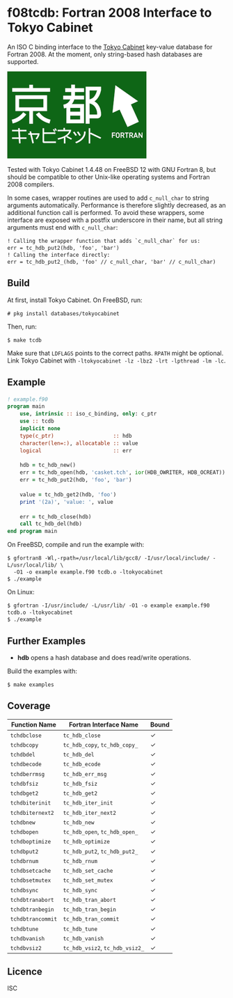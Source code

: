 # f08tcdb: Fortran 2008 Interface to Tokyo Cabinet
An ISO C binding interface to the
[Tokyo Cabinet](https://fallabs.com/tokyocabinet/) key-value database for Fortran
2008. At the moment, only string-based hash databases are supported.

![Tokyo Cabinet](logo.png)

Tested with Tokyo Cabinet 1.4.48 on FreeBSD 12 with GNU Fortran 8, but should be
compatible to other Unix-like operating systems and Fortran 2008 compilers.

In some cases, wrapper routines are used to add `c_null_char` to string
arguments automatically. Performance is therefore slightly decreased, as an
additional function call is performed. To avoid these wrappers, some interface
are exposed with a postfix underscore in their name, but all string arguments
must end with `c_null_char`:

```
! Calling the wrapper function that adds `c_null_char` for us:
err = tc_hdb_put2(hdb, 'foo', 'bar')
! Calling the interface directly:
err = tc_hdb_put2_(hdb, 'foo' // c_null_char, 'bar' // c_null_char)
```

## Build
At first, install Tokyo Cabinet. On FreeBSD, run:

```
# pkg install databases/tokyocabinet
```

Then, run:

```
$ make tcdb
```

Make sure that `LDFLAGS` points to the correct paths. `RPATH` might be
optional. Link Tokyo Cabinet with `-ltokyocabinet -lz -lbz2 -lrt -lpthread -lm
-lc`.

## Example

```fortran
! example.f90
program main
    use, intrinsic :: iso_c_binding, only: c_ptr
    use :: tcdb
    implicit none
    type(c_ptr)                   :: hdb
    character(len=:), allocatable :: value
    logical                       :: err

    hdb = tc_hdb_new()
    err = tc_hdb_open(hdb, 'casket.tch', ior(HDB_OWRITER, HDB_OCREAT))
    err = tc_hdb_put2(hdb, 'foo', 'bar')

    value = tc_hdb_get2(hdb, 'foo')
    print '(2a)', 'value: ', value

    err = tc_hdb_close(hdb)
    call tc_hdb_del(hdb)
end program main
```

On FreeBSD, compile and run the example with:

```
$ gfortran8 -Wl,-rpath=/usr/local/lib/gcc8/ -I/usr/local/include/ -L/usr/local/lib/ \
  -O1 -o example example.f90 tcdb.o -ltokyocabinet
$ ./example
```

On Linux:

```
$ gfortran -I/usr/include/ -L/usr/lib/ -O1 -o example example.f90 tcdb.o -ltokyocabinet
$ ./example
```

## Further Examples

* **hdb** opens a hash database and does read/write operations.

Build the examples with:

```
$ make examples
```

## Coverage

| Function Name     | Fortran Interface Name          | Bound |
|-------------------|---------------------------------|-------|
| `tchdbclose`      | `tc_hdb_close`                  |   ✓   |
| `tchdbcopy`       | `tc_hdb_copy`, `tc_hdb_copy_`   |   ✓   |
| `tchdbdel`        | `tc_hdb_del`                    |   ✓   |
| `tchdbecode`      | `tc_hdb_ecode`                  |   ✓   |
| `tchdberrmsg`     | `tc_hdb_err_msg`                |   ✓   |
| `tchdbfsiz`       | `tc_hdb_fsiz`                   |   ✓   |
| `tchdbget2`       | `tc_hdb_get2`                   |   ✓   |
| `tchdbiterinit`   | `tc_hdb_iter_init`              |   ✓   |
| `tchdbiternext2`  | `tc_hdb_iter_next2`             |   ✓   |
| `tchdbnew`        | `tc_hdb_new`                    |   ✓   |
| `tchdbopen`       | `tc_hdb_open`, `tc_hdb_open_`   |   ✓   |
| `tchdboptimize`   | `tc_hdb_optimize`               |   ✓   |
| `tchdbput2`       | `tc_hdb_put2`, `tc_hdb_put2_`   |   ✓   |
| `tchdbrnum`       | `tc_hdb_rnum`                   |   ✓   |
| `tchdbsetcache`   | `tc_hdb_set_cache`              |   ✓   |
| `tchdbsetmutex`   | `tc_hdb_set_mutex`              |   ✓   |
| `tchdbsync`       | `tc_hdb_sync`                   |   ✓   |
| `tchdbtranabort`  | `tc_hdb_tran_abort`             |   ✓   |
| `tchdbtranbegin`  | `tc_hdb_tran_begin`             |   ✓   |
| `tchdbtrancommit` | `tc_hdb_tran_commit`            |   ✓   |
| `tchdbtune`       | `tc_hdb_tune`                   |   ✓   |
| `tchdbvanish`     | `tc_hdb_vanish`                 |   ✓   |
| `tchdbvsiz2`      | `tc_hdb_vsiz2`, `tc_hdb_vsiz2_` |   ✓   |

## Licence
ISC
